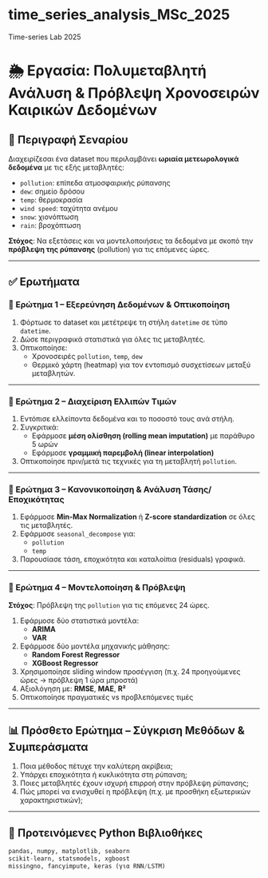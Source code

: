 # time_series_analysis_MSc_2025
Time-series Lab 2025


# 🌦️ Εργασία: Πολυμεταβλητή Ανάλυση & Πρόβλεψη Χρονοσειρών Καιρικών Δεδομένων

## 📘 Περιγραφή Σεναρίου

Διαχειρίζεσαι ένα dataset που περιλαμβάνει **ωριαία μετεωρολογικά δεδομένα** με τις εξής μεταβλητές:

- `pollution`: επίπεδα ατμοσφαιρικής ρύπανσης
- `dew`: σημείο δρόσου
- `temp`: θερμοκρασία
- `wind speed`: ταχύτητα ανέμου
- `snow`: χιονόπτωση
- `rain`: βροχόπτωση

**Στόχος**: Να εξετάσεις και να μοντελοποιήσεις τα δεδομένα με σκοπό την **πρόβλεψη της ρύπανσης** (pollution) για τις επόμενες ώρες.

---

## ✅ Ερωτήματα

### 🔹 Ερώτημα 1 – Εξερεύνηση Δεδομένων & Οπτικοποίηση

1. Φόρτωσε το dataset και μετέτρεψε τη στήλη `datetime` σε τύπο `datetime`.
2. Δώσε περιγραφικά στατιστικά για όλες τις μεταβλητές.
3. Οπτικοποίησε:
   - Χρονοσειρές `pollution`, `temp`, `dew`
   - Θερμικό χάρτη (heatmap) για τον εντοπισμό συσχετίσεων μεταξύ μεταβλητών.

---

### 🔹 Ερώτημα 2 – Διαχείριση Ελλιπών Τιμών

1. Εντόπισε ελλείποντα δεδομένα και το ποσοστό τους ανά στήλη.
2. Συγκριτικά:
   - Εφάρμοσε **μέση ολίσθηση (rolling mean imputation)** με παράθυρο 5 ωρών
   - Εφάρμοσε **γραμμική παρεμβολή (linear interpolation)**
3. Οπτικοποίησε πριν/μετά τις τεχνικές για τη μεταβλητή `pollution`.

---

### 🔹 Ερώτημα 3 – Κανονικοποίηση & Ανάλυση Τάσης/Εποχικότητας

1. Εφάρμοσε **Min-Max Normalization** ή **Z-score standardization** σε όλες τις μεταβλητές.
2. Εφάρμοσε `seasonal_decompose` για:
   - `pollution`
   - `temp`
3. Παρουσίασε τάση, εποχικότητα και καταλοίπια (residuals) γραφικά.

---

### 🔹 Ερώτημα 4 – Μοντελοποίηση & Πρόβλεψη

**Στόχος**: Πρόβλεψη της `pollution` για τις επόμενες 24 ώρες.

1. Εφάρμοσε δύο στατιστικά μοντέλα:
   - **ARIMA**
   - **VAR**
2. Εφάρμοσε δύο μοντέλα μηχανικής μάθησης:
   - **Random Forest Regressor**
   - **XGBoost Regressor**
3. Χρησιμοποίησε sliding window προσέγγιση (π.χ. 24 προηγούμενες ώρες → πρόβλεψη 1 ώρα μπροστά)
4. Αξιολόγηση με: **RMSE**, **MAE**, **R²**
5. Οπτικοποίησε πραγματικές vs προβλεπόμενες τιμές

---

## 📊 Πρόσθετο Ερώτημα – Σύγκριση Μεθόδων & Συμπεράσματα

1. Ποια μέθοδος πέτυχε την καλύτερη ακρίβεια;
2. Υπάρχει εποχικότητα ή κυκλικότητα στη ρύπανση;
3. Ποιες μεταβλητές έχουν ισχυρή επιρροή στην πρόβλεψη ρύπανσης;
4. Πώς μπορεί να ενισχυθεί η πρόβλεψη (π.χ. με προσθήκη εξωτερικών χαρακτηριστικών);

---

## 🧰 Προτεινόμενες Python Βιβλιοθήκες

```python
pandas, numpy, matplotlib, seaborn
scikit-learn, statsmodels, xgboost
missingno, fancyimpute, keras (για RNN/LSTM)


